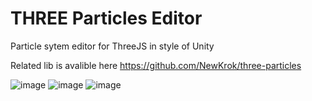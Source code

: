 # THREE Particles Editor
Particle sytem editor for ThreeJS in style of Unity

Related lib is avalible here https://github.com/NewKrok/three-particles

![image](https://user-images.githubusercontent.com/13141660/145306466-1bcaaaea-c218-48cb-b90c-e00e218798b0.png)
![image](https://user-images.githubusercontent.com/13141660/145306717-482e9699-bed8-4e8c-801f-6431d1b34614.png)
![image](https://user-images.githubusercontent.com/13141660/145306919-be017f8b-d84b-4f4a-8323-84f9fb53ab72.png)

